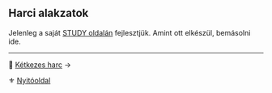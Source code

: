 ## Harci alakzatok

Jelenleg a saját [STUDY oldalán](https://github.com/kaktusztea/km100/wiki/STUDY.harci.alakzatok) fejlesztjük. Amint ott elkészül, bemásolni ide.

---

🔗 [Kétkezes harc](064_04_ketkezes_harc.md) →

⚜️ [Nyitóoldal](start.md)